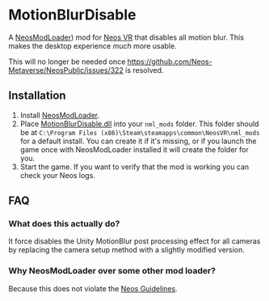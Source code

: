 # MotionBlurDisable

A [NeosModLoader](https://github.com/zkxs/NeosModLoader)) mod for [Neos VR](https://neos.com/) that disables all motion blur. This makes the desktop experience *much* more usable.

This will no longer be needed once https://github.com/Neos-Metaverse/NeosPublic/issues/322 is resolved.

## Installation
1. Install [NeosModLoader](https://github.com/zkxs/NeosModLoader).
1. Place [MotionBlurDisable.dll](https://github.com/zkxs/MotionBlurDisable/releases/latest/download/MotionBlurDisable.dll) into your `nml_mods` folder. This folder should be at `C:\Program Files (x86)\Steam\steamapps\common\NeosVR\nml_mods` for a default install. You can create it if it's missing, or if you launch the game once with NeosModLoader installed it will create the folder for you.
1. Start the game. If you want to verify that the mod is working you can check your Neos logs.

## FAQ
### What does this actually do?
It force disables the Unity MotionBlur post processing effect for all cameras by replacing the camera setup method with a slightly modified version.

### Why NeosModLoader over some other mod loader?
Because this does not violate the [Neos Guidelines](https://docs.google.com/document/d/1mqdbIvbj1b2LeFhNzfAASeTpRZk6vmbXISYLdTXTVR4/edit#).
